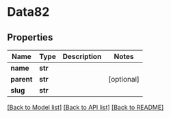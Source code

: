 # Data82

## Properties
Name | Type | Description | Notes
------------ | ------------- | ------------- | -------------
**name** | **str** |  | 
**parent** | **str** |  | [optional] 
**slug** | **str** |  | 

[[Back to Model list]](../README.md#documentation-for-models) [[Back to API list]](../README.md#documentation-for-api-endpoints) [[Back to README]](../README.md)


